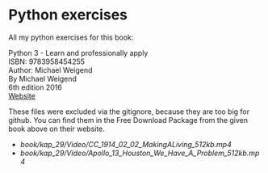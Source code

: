 # Python exercises 

All my python exercises for this book:

Python 3 - Learn and professionally apply</br>
ISBN: 9783958454255</br>
Author: Michael Weigend</br>
By Michael Weigend</br>
6th edition 2016</br>
[Website](https://mitp.de/425)

These files were excluded via the gitignore, because they are too big for github. You can find them in the Free Download Package from the given book above on their website. 
* *book/kap_29/Video/CC_1914_02_02_MakingALiving_512kb.mp4*
* *book/kap_29/Video/Apollo_13_Houston_We_Have_A_Problem_512kb.mp4*